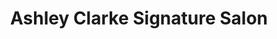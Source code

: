 ---
title: "Ashley Clarke Signature Salon"
url: /south-queensferry/ashley-clarke-signature-salon/
shop: Friseur
---